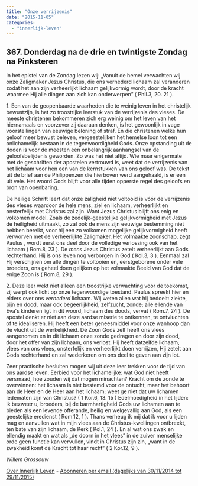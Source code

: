 ```yaml
---
title: "Onze verrijzenis"
date: "2015-11-05"
categories: 
  - "innerlijk-leven"
---
```


## 367\. Donderdag na de drie en twintigste Zondag na Pinksteren

In het epistel van de Zondag lezen wij: „Vanuit de hemel verwachten wij onze Zaligmaker Jezus Christus, die ons vernederd lichaam zal veranderen zodat het aan zijn verheerlijkt lichaam gelijkvormig wordt, door de kracht waarmee Hij alle dingen aan zich kan onderwerpen” ( Phil.3, 20. 21 ).

1\. Een van de geopenbaarde waarheden die te weinig leven in het christelijk bewustzijn, is het zo troostrijke leerstuk van de verrijzenis des vleses. De meeste christenen bekommeren zich erg weinig om het leven van het hiernamaals en voorzover zij daaraan denken, is het gewoonlijk in vage voorstellingen van eeuwige beloning of straf. En die christenen welke hun geloof meer bewust beleven, vergeestelijken het hemelse loon tot een onlichamelijk bestaan in de tegenwoordigheid Gods. Onze opstanding uit de doden is voor de meesten een onbelangrijk aanhangsel van de geloofsbelijdenis geworden. Zo was het niet altijd. Wie maar enigermate met de geschriften der apostelen vertrouwd is, weet dat de verrijzenis van het lichaam voor hen een van de kernstukken van ons geloof was. De tekst uit de brief aan de Philippenzen die hierboven werd aangehaald, is er een uit vele. Het woord Gods blijft voor alle tijden opperste regel des geloofs en bron van openbaring.

De heilige Schrift leert dat onze zaligheid niet voltooid is vóór de verrijzenis des vleses waardoor de hele mens, ziel en lichaam, verheerlijkt en onsterfelijk met Christus zal zijn. Want Jezus Christus blijft ons enig en volkomen model. Zoals de zedelijk-geestelijke gelijkvormigheid met Jezus de heiligheid uitmaakt, zo zal ook de mens zijn eeuwige bestemming niet hebben bereikt, voor hij een zo volkomen mogelijke gelijkvormigheid heeft verworven met de verheerlijkte Zaligmaker. Het volmaakte zoonschap, zegt Paulus , wordt eerst ons deel door de volledige verlossing ook van het lichaam ( Rom.8, 23 ). De _mens_ Jezus Christus zetelt verheerlijkt aan Gods rechterhand. Hij is ons leven nog verborgen in God ( Kol.3, 3 ). Eenmaal zal Hij verschijnen om alle dingen te voltooien en, eerstgeborene onder vele broeders, ons geheel doen gelijken op het volmaakte Beeld van God dat de enige Zoon is ( Rom.8, 29 ).

2\. Deze leer wekt niet alleen een troostrijke verwachting voor de toekomst, zij werpt ook licht op onze tegenwoordige toestand. Paulus spreekt hier en elders over ons _vernederd_ lichaam. Wij weten allen wat hij bedoelt: ziekte, pijn en dood, maar ook begeerlijkheid, zelfzucht, zonde; alle ellende van Eva's kinderen ligt in dit woord, lichaam des doods, vervat ( Rom.7, 24 ). De apostel denkt er niet aan deze aardse miserie te ontkennen, te ontvluchten of te idealiseren. Hij heeft een beter geneesmiddel voor onze wanhoop dan de vlucht uit de werkelijkheid. De Zoon Gods zelf heeft ons vlees aangenomen en in dit lichaam onze zonde gedragen en door zijn dood, door het offer van zijn lichaam, ons verlost. Hij heeft datzelfde lichaam, vlees van ons vlees, onsterfelijk en verheerlijkt doen verrijzen, Hij zetelt aan Gods rechterhand en zal wederkeren om ons deel te geven aan zijn lot.

Zeer practische besluiten mogen wij uit deze leer trekken voor de tijd van ons aardse leven. Eerbied voor het lichamelijke: wat God niet heeft versmaad, hoe zouden wij dat mogen minachten? Kracht om de zonde te overwinnen: het lichaam is niet bestemd voor de ontucht, maar het behoort aan de Heer en de Heer aan het lichaam; weet ge niet dat uw lichamen ledematen zijn van Christus? ( 1 Kor.6, 13. 15 ) Edelmoedigheid in het lijden: ik bezweer u, broeders, bij de barmhartigheid Gods uw lichamen aan te bieden als een levende offerande, heilig en welgevallig aan God, als een geestelijke eredienst ( Rom.12, 1 ). Thans verheug ik mij dat ik voor u lijden mag en aanvullen wat in mijn vlees aan de Christus-kwellingen ontbreekt, ten bate van zijn lichaam, de Kerk ( Kol.1, 24 ). En al wat ons zwak en ellendig maakt en wat als „de doorn in het vlees” in de zuiver menselijke orde geen functie kan vervullen, vindt in Christus zijn zin, „want in de zwakheid komt de Kracht tot haar recht” ( 2 Kor.12, 9 ).

_Willem Grossouw_

[Over Innerlijk Leven](http://www.gelovenleren.net/2014/11/27/een-jaar-lang-innerlijk-leven-op-geloven-leren/) - [Abonneren per email (dagelijks van 30/11/2014 tot 29/11/2015)](http://eepurl.com/9P3DT)
